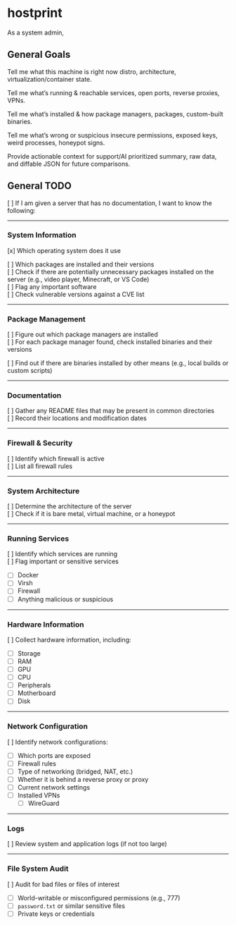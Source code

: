 # hostprint
As a system admin,


## General Goals
Tell me what this machine is right now distro, architecture, virtualization/container state.

Tell me what’s running & reachable services, open ports, reverse proxies, VPNs.

Tell me what’s installed & how package managers, packages, custom-built binaries.

Tell me what’s wrong or suspicious insecure permissions, exposed keys, weird processes, honeypot signs.

Provide actionable context for support/AI prioritized summary, raw data, and diffable JSON for future comparisons.


## General TODO

[ ] If I am given a server that has no documentation, I want to know the following:

---

### System Information
[x] Which operating system does it use

[ ] Which packages are installed and their versions  
[ ] Check if there are potentially unnecessary packages installed on the server (e.g., video player, Minecraft, or VS Code)  
[ ] Flag any important software  
[ ] Check vulnerable versions against a CVE list  

---

### Package Management
[ ] Figure out which package managers are installed  
[ ] For each package manager found, check installed binaries and their versions  

[ ] Find out if there are binaries installed by other means (e.g., local builds or custom scripts)  

---

### Documentation
[ ] Gather any README files that may be present in common directories  
[ ] Record their locations and modification dates  

---

### Firewall & Security
[ ] Identify which firewall is active  
[ ] List all firewall rules  

---

### System Architecture
[ ] Determine the architecture of the server  
[ ] Check if it is bare metal, virtual machine, or a honeypot  

---

### Running Services
[ ] Identify which services are running  
[ ] Flag important or sensitive services  
  - [ ] Docker  
  - [ ] Virsh  
  - [ ] Firewall  
  - [ ] Anything malicious or suspicious  

---

### Hardware Information
[ ] Collect hardware information, including:  
  - [ ] Storage  
  - [ ] RAM  
  - [ ] GPU  
  - [ ] CPU  
  - [ ] Peripherals  
  - [ ] Motherboard  
  - [ ] Disk  

---

### Network Configuration
[ ] Identify network configurations:  
  - [ ] Which ports are exposed  
  - [ ] Firewall rules  
  - [ ] Type of networking (bridged, NAT, etc.)  
  - [ ] Whether it is behind a reverse proxy or proxy  
  - [ ] Current network settings  
  - [ ] Installed VPNs  
    - [ ] WireGuard  

---

### Logs
[ ] Review system and application logs (if not too large)  

---

### File System Audit
[ ] Audit for bad files or files of interest  
  - [ ] World-writable or misconfigured permissions (e.g., 777)  
  - [ ] `password.txt` or similar sensitive files  
  - [ ] Private keys or credentials  

